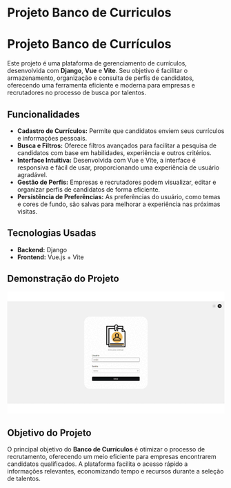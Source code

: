 # Projeto Banco de Curriculos

# Projeto Banco de Currículos

<p>Este projeto é uma plataforma de gerenciamento de currículos, desenvolvida com <strong>Django</strong>, <strong>Vue</strong> e <strong>Vite</strong>. Seu objetivo é facilitar o armazenamento, organização e consulta de perfis de candidatos, oferecendo uma ferramenta eficiente e moderna para empresas e recrutadores no processo de busca por talentos.</p>

## Funcionalidades

<ul>
  <li><strong>Cadastro de Currículos:</strong> Permite que candidatos enviem seus currículos e informações pessoais.</li>
  <li><strong>Busca e Filtros:</strong> Oferece filtros avançados para facilitar a pesquisa de candidatos com base em habilidades, experiência e outros critérios.</li>
  <li><strong>Interface Intuitiva:</strong> Desenvolvida com Vue e Vite, a interface é responsiva e fácil de usar, proporcionando uma experiência de usuário agradável.</li>
  <li><strong>Gestão de Perfis:</strong> Empresas e recrutadores podem visualizar, editar e organizar perfis de candidatos de forma eficiente.</li>
  <li><strong>Persistência de Preferências:</strong> As preferências do usuário, como temas e cores de fundo, são salvas para melhorar a experiência nas próximas visitas.</li>
</ul>

## Tecnologias Usadas

<ul>
  <li><strong>Backend:</strong> Django</li>
  <li><strong>Frontend:</strong> Vue.js + Vite</li>
</ul>

## Demonstração do Projeto

![Demonstração do Projeto](./public/demonstracao.gif)

## Objetivo do Projeto

<p>O principal objetivo do <strong>Banco de Currículos</strong> é otimizar o processo de recrutamento, oferecendo um meio eficiente para empresas encontrarem candidatos qualificados. A plataforma facilita o acesso rápido a informações relevantes, economizando tempo e recursos durante a seleção de talentos.</p>
